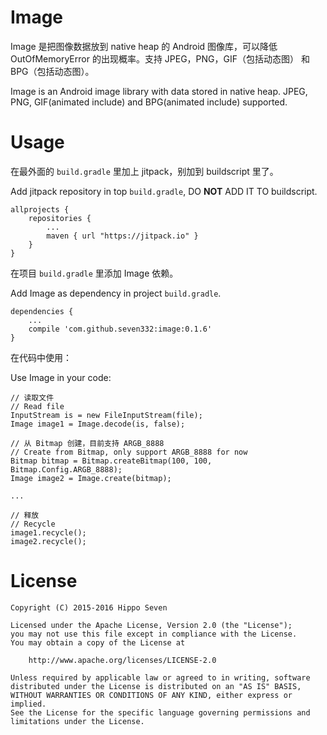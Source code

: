 # Image

Image 是把图像数据放到 native heap 的 Android 图像库，可以降低 OutOfMemoryError 的出现概率。支持 JPEG，PNG，GIF（包括动态图） 和 BPG（包括动态图）。

Image is an Android image library with data stored in native heap. JPEG, PNG, GIF(animated include) and BPG(animated include) supported.


# Usage

在最外面的 `build.gradle` 里加上 jitpack，别加到 buildscript 里了。

Add jitpack repository in top `build.gradle`, DO **NOT** ADD IT TO buildscript.

    allprojects {
        repositories {
            ...
            maven { url "https://jitpack.io" }
        }
    }

在项目 `build.gradle` 里添加 Image 依赖。

Add Image as dependency in project `build.gradle`.

    dependencies {
        ...
        compile 'com.github.seven332:image:0.1.6'
    }

在代码中使用：

Use Image in your code:

    // 读取文件
    // Read file
    InputStream is = new FileInputStream(file);
    Image image1 = Image.decode(is, false);

    // 从 Bitmap 创建，目前支持 ARGB_8888
    // Create from Bitmap, only support ARGB_8888 for now
    Bitmap bitmap = Bitmap.createBitmap(100, 100, Bitmap.Config.ARGB_8888);
    Image image2 = Image.create(bitmap);

    ...

    // 释放
    // Recycle
    image1.recycle();
    image2.recycle();


# License

    Copyright (C) 2015-2016 Hippo Seven

    Licensed under the Apache License, Version 2.0 (the "License");
    you may not use this file except in compliance with the License.
    You may obtain a copy of the License at

        http://www.apache.org/licenses/LICENSE-2.0

    Unless required by applicable law or agreed to in writing, software
    distributed under the License is distributed on an "AS IS" BASIS,
    WITHOUT WARRANTIES OR CONDITIONS OF ANY KIND, either express or implied.
    See the License for the specific language governing permissions and
    limitations under the License.

